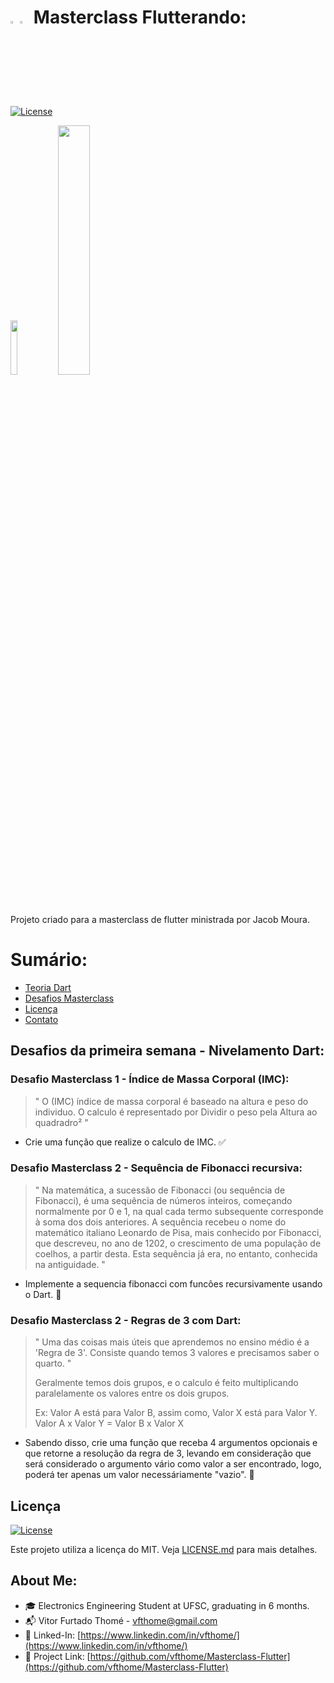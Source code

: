 # <img src="https://res.cloudinary.com/teepublic/image/private/s--gpc7TJTO--/t_Resized%20Artwork/c_fit,g_north_west,h_954,w_954/co_ffffff,e_outline:48/co_ffffff,e_outline:inner_fill:48/co_ffffff,e_outline:48/co_ffffff,e_outline:inner_fill:48/co_bbbbbb,e_outline:3:1000/c_mpad,g_center,h_1260,w_1260/b_rgb:eeeeee/c_limit,f_auto,h_630,q_90,w_630/v1585726530/production/designs/8796655_0.jpg"  width="3%" height="3%"><img src="https://upload.wikimedia.org/wikipedia/en/thumb/0/05/Flag_of_Brazil.svg/640px-Flag_of_Brazil.svg.png"  width="3%" height="3%"> Masterclass Flutterando:

[![License](https://img.shields.io/badge/License-MIT-blue.svg)](https://opensource.org/licenses/MIT)

<img src="https://drive.google.com/uc?export=view&id=1RtT-kBI0mtDT-34B7ew-Ja-qC6H39hAa"  width="15%" height="15%"><img src="https://drive.google.com/uc?export=view&id=1r5ysUblim-ttHtcgH7jiKjzREbdBleQZ"  width="32%" height="32%">

Projeto criado para a masterclass de flutter ministrada por Jacob Moura.

# Sumário:

- [Teoria Dart](#Teoria)
- [Desafios Masterclass](#desafios-da-primeira-semana---nivelamento-dart)
- [Licença](#Licença)
- [Contato](#about-me)



## Desafios da primeira semana - Nivelamento Dart:


### Desafio Masterclass 1 - Índice de Massa Corporal (IMC):

> " O (IMC) índice de massa corporal é baseado na altura e peso do individuo.
> O calculo é representado por Dividir o peso pela Altura ao quadradro² "

- Crie uma função que realize o calculo de IMC. ✅


### Desafio Masterclass 2 - Sequência de Fibonacci recursiva:

> " Na matemática, a sucessão de Fibonacci (ou sequência de Fibonacci), é uma sequência de números inteiros, começando normalmente por 0 e 1, na qual cada termo subsequente corresponde à soma dos dois anteriores. A sequência recebeu o nome do matemático italiano Leonardo de Pisa, mais conhecido por Fibonacci, que descreveu, no ano de 1202, o crescimento de uma população de coelhos, a partir desta. Esta sequência já era, no entanto, conhecida na antiguidade. "

- Implemente a sequencia fibonacci com funcões recursivamente usando o Dart. 🔁


### Desafio Masterclass 2 - Regras de 3 com Dart:

> " Uma das coisas mais úteis que aprendemos no ensino médio é a 'Regra de 3'.
Consiste quando temos 3 valores e precisamos saber o quarto. "
> 
> Geralmente temos dois grupos, e o calculo é feito multiplicando paralelamente os valores entre os dois grupos.
> 
> Ex:
Valor A está para Valor B, assim como, Valor X está para Valor Y.
Valor A x Valor Y = Valor B x Valor X

- Sabendo disso, crie uma função que receba 4 argumentos opcionais e que retorne a resolução da regra de 3, levando em consideração que será considerado o argumento vário como valor a ser encontrado, logo, poderá ter apenas um valor necessáriamente "vazio". 🔁

## Licença
[![License](https://img.shields.io/badge/License-MIT-blue.svg)](https://opensource.org/licenses/MIT)

Este projeto utiliza a licença do MIT. Veja [LICENSE.md](LICENSE.md) para mais detalhes. 

## About Me:

- 🎓 Electronics Engineering Student at UFSC, graduating in 6 months. 
- 📬 Vitor Furtado Thomé - [vfthome@gmail.com](vfthome@gmail.com) 
- 👔 Linked-In: [https://www.linkedin.com/in/vfthome/](https://www.linkedin.com/in/vfthome/) 
- 🎯 Project Link: [https://github.com/vfthome/Masterclass-Flutter](https://github.com/vfthome/Masterclass-Flutter) 
